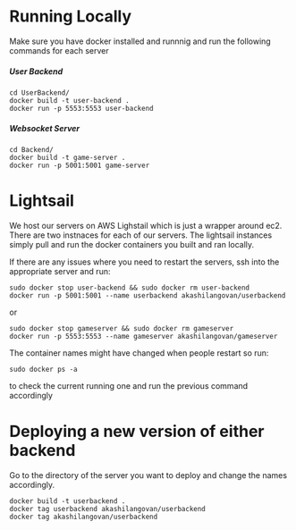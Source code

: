 # Running Locally

Make sure you have docker installed and runnnig and run the following commands for each server

##### User Backend

```
cd UserBackend/
docker build -t user-backend .
docker run -p 5553:5553 user-backend
```

##### Websocket Server

```
cd Backend/
docker build -t game-server .
docker run -p 5001:5001 game-server
```

# Lightsail

We host our servers on AWS Lighstail which is just a wrapper around ec2. There are two instnaces for each of our servers. The lightsail instances simply pull and run the docker containers you built and ran locally.

If there are any issues where you need to restart the servers, ssh into the appropriate server and run:

```
sudo docker stop user-backend && sudo docker rm user-backend
docker run -p 5001:5001 --name userbackend akashilangovan/userbackend
```

or

```
sudo docker stop gameserver && sudo docker rm gameserver
docker run -p 5553:5553 --name gameserver akashilangovan/gameserver
```

The container names might have changed when people restart so run:

```
sudo docker ps -a
```

to check the current running one and run the previous command accordingly

# Deploying a new version of either backend

Go to the directory of the server you want to deploy and change the names accordingly.

```
docker build -t userbackend .
docker tag userbackend akashilangovan/userbackend
docker tag akashilangovan/userbackend
```
